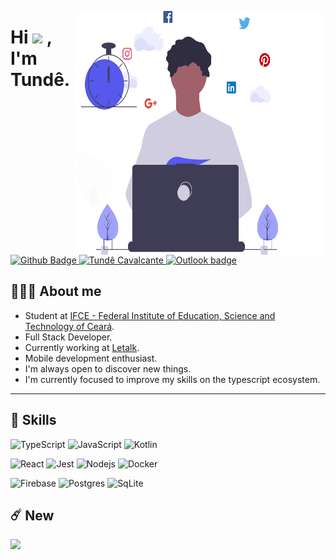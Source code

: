 <img
	src="https://github.com/Ceviche9/Ceviche9/blob/main/dev_productivit.svg"
	width="400px"
	height="390px"
	align="right"
/>

# Hi <img src="https://raw.githubusercontent.com/dudubernardino/dudubernardino/main/assets/hi.gif" width="28px"> , I'm Tundê.
<a href="https://github.com/Ceviche9">
      <img alt="Github Badge" src="https://img.shields.io/badge/-Github-5659EB?style=for-the-badge&logo=Github&logoColor=white&link=https://github.com/Ceviche9" />
</a>
<a href="https://www.linkedin.com/in/tund%C3%AA-cavalcante-1621441ba/">
      <img alt="Tundê Cavalcante" src="https://img.shields.io/badge/-Tundê%20Cavalcante-5659EB?style=for-the-badge&logo=Linkedin&logoColor=white" />
</a>
<a href="mailto:ayotunde_sales@hotmail.com">
      <img alt="Outlook badge" src="https://img.shields.io/badge/-OUTLOOK-5659EB?style=for-the-badge&logo=MicrosoftOutlook&logoColor=white&link=mailto:ayotunde_sales@hotmail.com" />
</a>

## 👩🏿‍🚀 About me 

- Student at <a href="https://ifce.edu.br">IFCE - Federal Institute of Education, Science and Technology of Ceará</a>.
- Full Stack Developer.
- Currently working at <a href="https://www.letalk.com.br/">Letalk</a>.
- Mobile development enthusiast.
- I'm always open to discover new things.
- I'm currently focused to improve my skills on the typescript ecosystem.

---

## 🚀 Skills


![TypeScript](https://img.shields.io/badge/TypeScript-007ACC?style=for-the-badge&logo=typescript&logoColor=white)
![JavaScript](https://img.shields.io/badge/JavaScript-000000?style=for-the-badge&logo=javascript&logoColor=F7DF1E)
![Kotlin](https://img.shields.io/badge/Kotlin-8A2BE2?&style=for-the-badge&logo=kotlin&logoColor=white)

![React](https://img.shields.io/badge/React-20232A?style=for-the-badge&logo=react&logoColor=61DAFB)
![Jest](https://img.shields.io/badge/Jest-C21325?style=for-the-badge&logo=jest&logoColor=white)
![Nodejs](https://img.shields.io/badge/Node.js-339933?style=for-the-badge&logo=nodedotjs&logoColor=white)
![Docker](https://img.shields.io/badge/Docker-2CA5E0?style=for-the-badge&logo=docker&logoColor=white)

![Firebase](https://img.shields.io/badge/firebase-ffca28?style=for-the-badge&logo=firebase&logoColor=000000)
![Postgres](https://img.shields.io/badge/PostgreSQL-316192?style=for-the-badge&logo=postgresql&logoColor=white)
![SqLite](https://img.shields.io/badge/SQLite-07405E?style=for-the-badge&logo=sqlite&logoColor=white)





## ☄️ New

[![](https://github-readme-stats.vercel.app/api/pin/?username=Ceviche9&repo=Letalk-challenge&theme=nord)](https://github.com/Ceviche9/Letalk-challenge) 
